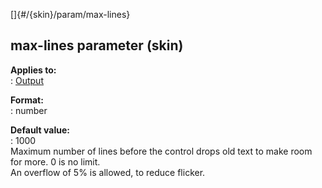 []{#/{skin}/param/max-lines}    
## max-lines parameter (skin)    
**Applies to:**    
:   [Output](/ref/%7Bskin%7D/control/output)    
<!-- -->    
**Format:**    
:   number    
<!-- -->    
**Default value:**    
:   1000    
Maximum number of lines before the control drops old text to make room    
for more. 0 is no limit.    
An overflow of 5% is allowed, to reduce flicker.  